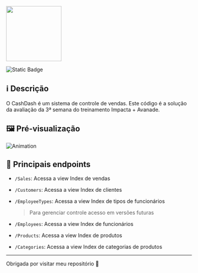 <img src="https://github.com/livnascimento/CashDash/assets/51425339/e4876f22-9fcd-4a5e-921d-a1ed0754fbfd" height=150>

![Static Badge](https://img.shields.io/badge/status-em%20desenvolvimento-blue?style=for-the-badge)

## ℹ️ Descrição

O CashDash é um sistema de controle de vendas. Este código é a solução da avaliação da 3ª semana do treinamento Impacta + Avanade.

## 🖼️ Pré-visualização

![Animation](https://github.com/livnascimento/CashDash/assets/51425339/45492e5f-6900-4d2f-9419-01bcdfb1965e)

## 🔗 Principais endpoints

- `/Sales`: Acessa a view Index de vendas  
- `/Customers`: Acessa a view Index de clientes  
- `/EmployeeTypes`: Acessa a view Index de tipos de funcionários
  
  > Para gerenciar controle acesso em versões futuras
  
- `/Employees`: Acessa a view Index de funcionários
- `/Products`: Acessa a view Index de produtos
- `/Categories`: Acessa a view Index de categorias de produtos

---

Obrigada por visitar meu repositório 🧡
